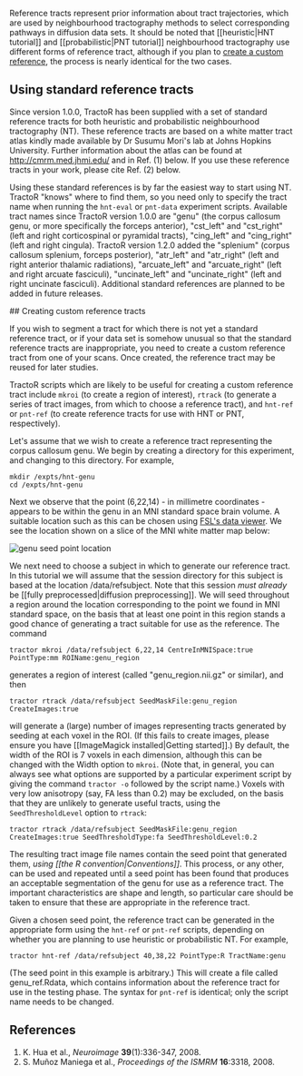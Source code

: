 Reference tracts represent prior information about tract trajectories, which are used by neighbourhood tractography methods to select corresponding pathways in diffusion data sets. It should be noted that [[heuristic|HNT tutorial]] and [[probabilistic|PNT tutorial]] neighbourhood tractography use different forms of reference tract, although if you plan to [create a custom reference](#custom), the process is nearly identical for the two cases.

## Using standard reference tracts

Since version 1.0.0, TractoR has been supplied with a set of standard reference tracts for both heuristic and probabilistic neighbourhood tractography (NT). These reference tracts are based on a white matter tract atlas kindly made available by Dr Susumu Mori's lab at Johns Hopkins University. Further information about the atlas can be found at <http://cmrm.med.jhmi.edu/> and in Ref. (1) below. If you use these reference tracts in your work, please cite Ref. (2) below.

Using these standard references is by far the easiest way to start using NT. TractoR "knows" where to find them, so you need only to specify the tract name when running the `hnt-eval` or `pnt-data` experiment scripts. Available tract names since TractoR version 1.0.0 are "genu" (the corpus callosum genu, or more specifically the forceps anterior), "cst_left" and "cst_right" (left and right corticospinal or pyramidal tracts), "cing_left" and "cing_right" (left and right cingula). TractoR version 1.2.0 added the "splenium" (corpus callosum splenium, forceps posterior), "atr_left" and "atr_right" (left and right anterior thalamic radiations), "arcuate_left" and "arcuate_right" (left and right arcuate fasciculi), "uncinate_left" and "uncinate_right" (left and right uncinate fasciculi). Additional standard references are planned to be added in future releases.

<a name="custom" />
## Creating custom reference tracts

If you wish to segment a tract for which there is not yet a standard reference tract, or if your data set is somehow unusual so that the standard reference tracts are inappropriate, you need to create a custom reference tract from one of your scans. Once created, the reference tract may be reused for later studies.

TractoR scripts which are likely to be useful for creating a custom reference tract include `mkroi` (to create a region of interest), `rtrack` (to generate a series of tract images, from which to choose a reference tract), and `hnt-ref` or `pnt-ref` (to create reference tracts for use with HNT or PNT, respectively).

Let's assume that we wish to create a reference tract representing the corpus callosum genu. We begin by creating a directory for this experiment, and changing to this directory. For example,

    mkdir /expts/hnt-genu
    cd /expts/hnt-genu

Next we observe that the point (6,22,14) - in millimetre coordinates - appears to be within the genu in an MNI standard space brain volume. A suitable location such as this can be chosen using [FSL's data viewer](http://www.fmrib.ox.ac.uk/fsl/fslview/index.html). We see the location shown on a slice of the MNI white matter map below:

![genu seed point location](https://github.com/jonclayden/tractor/wiki/genu-point.png)

We next need to choose a subject in which to generate our reference tract. In this tutorial we will assume that the session directory for this subject is based at the location /data/refsubject. Note that this session *must already* be [[fully preprocessed|diffusion preprocessing]]. We will seed throughout a region around the location corresponding to the point we found in MNI standard space, on the basis that at least one point in this region stands a good chance of generating a tract suitable for use as the reference. The command

    tractor mkroi /data/refsubject 6,22,14 CentreInMNISpace:true PointType:mm ROIName:genu_region

generates a region of interest (called "genu_region.nii.gz" or similar), and then

    tractor rtrack /data/refsubject SeedMaskFile:genu_region CreateImages:true

will generate a (large) number of images representing tracts generated by seeding at each voxel in the ROI. (If this fails to create images, please ensure you have [[ImageMagick installed|Getting started]].) By default, the width of the ROI is 7 voxels in each dimension, although this can be changed with the Width option to `mkroi`. (Note that, in general, you can always see what options are supported by a particular experiment script by giving the command `tractor -o` followed by the script name.) Voxels with very low anisotropy (say, FA less than 0.2) may be excluded, on the basis that they are unlikely to generate useful tracts, using the `SeedThresholdLevel` option to `rtrack`:

    tractor rtrack /data/refsubject SeedMaskFile:genu_region CreateImages:true SeedThresholdType:fa SeedThresholdLevel:0.2

The resulting tract image file names contain the seed point that generated them, *using [[the R convention|Conventions]]*. This process, or any other, can be used and repeated until a seed point has been found that produces an acceptable segmentation of the genu for use as a reference tract. The important characteristics are shape and length, so particular care should be taken to ensure that these are appropriate in the reference tract.

Given a chosen seed point, the reference tract can be generated in the appropriate form using the `hnt-ref` or `pnt-ref` scripts, depending on whether you are planning to use heuristic or probabilistic NT. For example,

    tractor hnt-ref /data/refsubject 40,38,22 PointType:R TractName:genu

(The seed point in this example is arbitrary.) This will create a file called genu_ref.Rdata, which contains information about the reference tract for use in the testing phase. The syntax for `pnt-ref` is identical; only the script name needs to be changed.

## References

1. K. Hua et al., *Neuroimage* **39**(1):336-347, 2008.
2. S. Muñoz Maniega et al., *Proceedings of the ISMRM* **16**:3318, 2008.